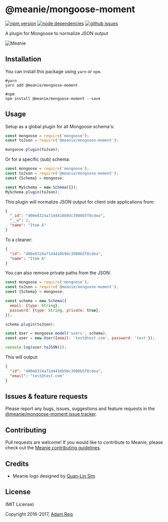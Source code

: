 # @meanie/mongoose-moment

[![npm version](https://img.shields.io/npm/v/@meanie/mongoose-moment.svg)](https://www.npmjs.com/package/@meanie/mongoose-moment)
[![node dependencies](https://david-dm.org/meanie/mongoose-moment.svg)](https://david-dm.org/meanie/mongoose-moment)
[![github issues](https://img.shields.io/github/issues/meanie/mongoose-moment.svg)](https://github.com/meanie/mongoose-moment/issues)
<!-- [![codacy](https://img.shields.io/codacy/???.svg)](https://www.codacy.com/app/meanie/mongoose-moment) -->


A plugin for Mongoose to normalize JSON output

![Meanie](https://raw.githubusercontent.com/meanie/meanie/master/meanie-logo-full.png)

## Installation

You can install this package using `yarn` or `npm`.

```shell
#yarn
yarn add @meanie/mongoose-moment

#npm
npm install @meanie/mongoose-moment --save
```

## Usage

Setup as a global plugin for all Mongoose schema's:

```js
const mongoose = require('mongoose');
const toJson = require('@meanie/mongoose-moment');

mongoose.plugin(toJson);
```

Or for a specific (sub) schema:

```js
const mongoose = require('mongoose');
const toJson = require('@meanie/mongoose-moment');
const {Schema} = mongoose;

const MySchema = new Schema({});
MySchema.plugin(toJson);
```

This plugin will normalize JSON output for client side applications from:

```json
{
  "_id": "400e8324a71d4410b9dc3980b5f8cdea",
  "__v": 2,
  "name": "Item A"
}
```

To a cleaner:

```json
{
  "id": "400e8324a71d4410b9dc3980b5f8cdea",
  "name": "Item A"
}
```

You can also remove private paths from the JSON:

```js
const mongoose = require('mongoose');
const toJson = require('@meanie/mongoose-moment');
const {Schema} = mongoose;

const schema = new Schema({
  email: {type: String},
  password: {type: String, private: true},
});

schema.plugin(toJson);

const User = mongoose.model('users', schema);
const user = new User({email: 'test@test.com', password: 'test'});

console.log(user.toJSON());
```

This will output:

```json
{
  "id": "400e8324a71d4410b9dc3980b5f8cdea",
  "email": "test@test.com"
}
```

## Issues & feature requests

Please report any bugs, issues, suggestions and feature requests in the [@meanie/mongoose-moment issue tracker](https://github.com/meanie/mongoose-moment/issues).

## Contributing

Pull requests are welcome! If you would like to contribute to Meanie, please check out the [Meanie contributing guidelines](https://github.com/meanie/meanie/blob/master/CONTRIBUTING.md).

## Credits

* Meanie logo designed by [Quan-Lin Sim](mailto:quan.lin.sim+meanie@gmail.com)

## License
(MIT License)

Copyright 2016-2017, [Adam Reis](https://adam.reis.nz)
